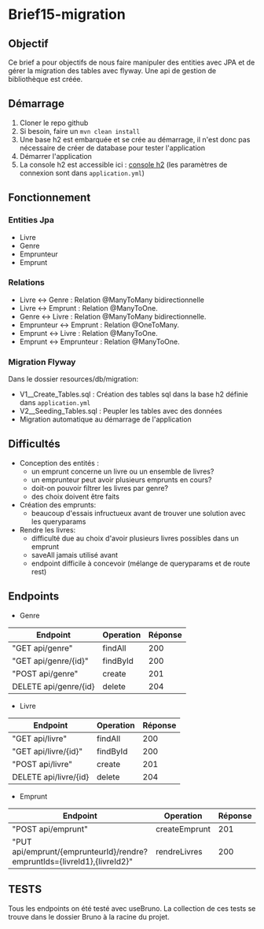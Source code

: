 # Brief15-migration

## Objectif

Ce brief a pour objectifs de nous faire manipuler des entities avec JPA et de gérer la migration des tables avec flyway. Une api de gestion de bibliothèque est créée.

## Démarrage

1. Cloner le repo github
2. Si besoin, faire un `mvn clean install`
3. Une base h2 est embarquée et se crée au démarrage, il n'est donc pas nécessaire de créer de database pour tester l'application
3. Démarrer l'application
4. La console h2 est accessible ici : [console h2](http://localhost:8080/api/h2-console) (les paramètres de connexion sont dans `application.yml`)

## Fonctionnement

### Entities Jpa
* Livre 
* Genre
* Emprunteur
* Emprunt

### Relations
* Livre ↔ Genre : Relation @ManyToMany bidirectionnelle
* Livre ↔ Emprunt : Relation @ManyToOne.
* Genre ↔ Livre : Relation @ManyToMany bidirectionnelle.
* Emprunteur ↔ Emprunt : Relation @OneToMany.
* Emprunt ↔ Livre : Relation @ManyToOne.
* Emprunt ↔ Emprunteur : Relation @ManyToOne.

### Migration Flyway
Dans le dossier resources/db/migration:
* V1__Create_Tables.sql : Création des tables sql dans la base h2 définie dans `application.yml`
* V2__Seeding_Tables.sql : Peupler les tables avec des données 
* Migration automatique au démarrage de l'application

## Difficultés

* Conception des entités : 
  * un emprunt concerne un livre ou un ensemble de livres? 
  * un emprunteur peut avoir plusieurs emprunts en cours? 
  * doit-on pouvoir filtrer les livres par genre?
  * des choix doivent être faits
* Création des emprunts:
  * beaucoup d'essais infructueux avant de trouver une solution avec les queryparams
* Rendre les livres:
  * difficulté due au choix d'avoir plusieurs livres possibles dans un emprunt
  * saveAll jamais utilisé avant
  * endpoint difficile à concevoir (mélange de queryparams et de route rest)

## Endpoints

* Genre

| Endpoint             | Operation | Réponse |
|----------------------|-----------|---------|
| "GET api/genre"      | findAll   | 200     |
| "GET api/genre/{id}" | findById  | 200     |
| "POST api/genre"     | create          | 201     |
| DELETE api/genre/{id} | delete | 204 |

* Livre

| Endpoint              | Operation | Réponse |
|-----------------------|-----------|---------|
| "GET api/livre"       | findAll   | 200     |
| "GET api/livre/{id}"  | findById  | 200     |
| "POST api/livre"      | create          | 201     |
| DELETE api/livre/{id} | delete | 204 |

* Emprunt

| Endpoint                                                                 | Operation | Réponse |
|--------------------------------------------------------------------------|-----------|---------|
| "POST api/emprunt"                                                       | createEmprunt   | 201     |
| "PUT api/emprunt/{emprunteurId}/rendre?empruntIds={livreId1},{livreId2}" | rendreLivres  | 200     |

## TESTS

Tous les endpoints on été testé avec useBruno. La collection de ces tests se trouve dans le dossier Bruno à la racine du projet.

